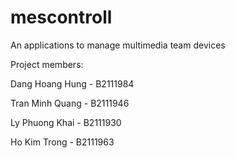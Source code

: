 # mescontroll
An applications to manage multimedia team devices

Project members:

Dang Hoang Hung - B2111984

Tran Minh Quang - B2111946

Ly Phuong Khai - B2111930

Ho Kim Trong - B2111963
